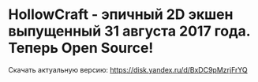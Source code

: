 # HollowCraft - эпичный 2D экшен выпущенный 31 августа 2017 года. Теперь Open Source!

Скачать актуальную версию: https://disk.yandex.ru/d/BxDC9pMzrjFrYQ
